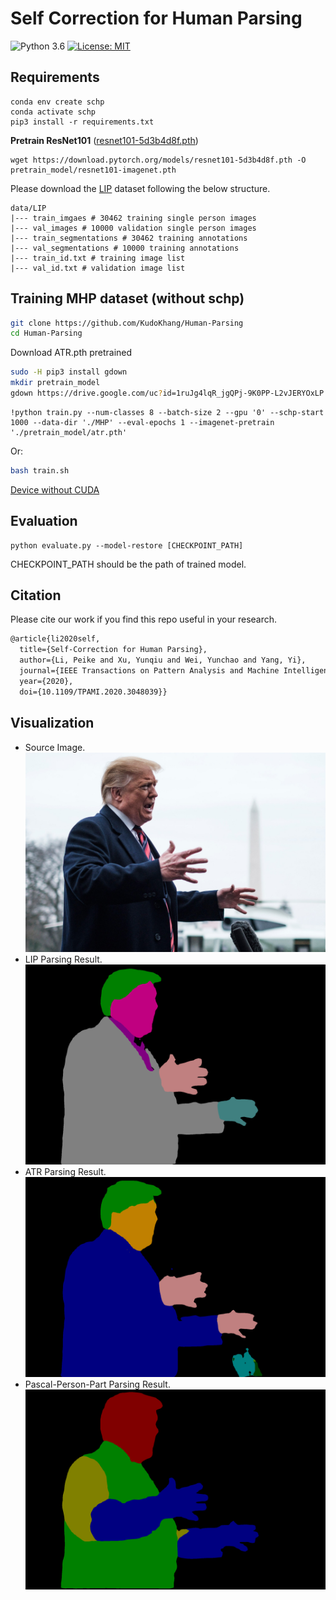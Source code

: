 # Self Correction for Human Parsing

![Python 3.6](https://img.shields.io/badge/python-3.6-green.svg)
[![License: MIT](https://img.shields.io/badge/License-MIT-green.svg)](https://opensource.org/licenses/MIT)
## Requirements

```
conda env create schp 
conda activate schp
pip3 install -r requirements.txt
```

**Pretrain ResNet101** ([resnet101-5d3b4d8f.pth](https://download.pytorch.org/models/resnet101-5d3b4d8f.pth))
```
wget https://download.pytorch.org/models/resnet101-5d3b4d8f.pth -O pretrain_model/resnet101-imagenet.pth
```


Please download the [LIP](http://sysu-hcp.net/lip/) dataset following the below structure.

```commandline
data/LIP
|--- train_imgaes # 30462 training single person images
|--- val_images # 10000 validation single person images
|--- train_segmentations # 30462 training annotations
|--- val_segmentations # 10000 training annotations
|--- train_id.txt # training image list
|--- val_id.txt # validation image list
```
## Training MHP dataset (without schp)
```bash
git clone https://github.com/KudoKhang/Human-Parsing
cd Human-Parsing
```
Download ATR.pth pretrained
```bash
sudo -H pip3 install gdown
mkdir pretrain_model
gdown https://drive.google.com/uc?id=1ruJg4lqR_jgQPj-9K0PP-L2vJERYOxLP -O pretrain_model/atr.pth
```

```
!python train.py --num-classes 8 --batch-size 2 --gpu '0' --schp-start 1000 --data-dir './MHP' --eval-epochs 1 --imagenet-pretrain './pretrain_model/atr.pth'
```

Or:
```bash
bash train.sh
```

[Device without CUDA](https://github.com/GoGoDuck912/Self-Correction-Human-Parsing/pull/50/files#diff-352019e02af2c679214aad4aef6c53091e53e92ea89929d91ce5541fb1bcb552)

## Evaluation
```
python evaluate.py --model-restore [CHECKPOINT_PATH]
```
CHECKPOINT_PATH should be the path of trained model.

## Citation

Please cite our work if you find this repo useful in your research.

```latex
@article{li2020self,
  title={Self-Correction for Human Parsing}, 
  author={Li, Peike and Xu, Yunqiu and Wei, Yunchao and Yang, Yi},
  journal={IEEE Transactions on Pattern Analysis and Machine Intelligence}, 
  year={2020},
  doi={10.1109/TPAMI.2020.3048039}}
```

## Visualization

* Source Image.
![demo](./demo/demo.jpg)
* LIP Parsing Result.
![demo-lip](./demo/demo_lip.png)
* ATR Parsing Result.
![demo-atr](./demo/demo_atr.png)
* Pascal-Person-Part Parsing Result.
![demo-pascal](./demo/demo_pascal.png)
